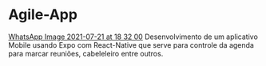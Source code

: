 # Agile-App
[WhatsApp Image 2021-07-21 at 18 32 00](https://user-images.githubusercontent.com/39037985/126564043-f83614e8-4fbc-46e7-9cc1-dceaf2f6b7f4.jpeg)
Desenvolvimento de um aplicativo Mobile usando Expo com React-Native que serve para controle da agenda para marcar reuniões, cabeleleiro entre outros.
